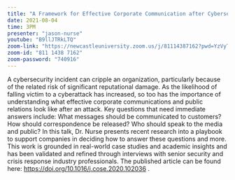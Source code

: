 ```yaml
---
title: "A Framework for Effective Corporate Communication after Cybersecurity Incidents"
date: 2021-08-04
time: 3PM
presenter: "jason-nurse"
youtube: "B9llJTRkLTQ"
zoom-link: "https://newcastleuniversity.zoom.us/j/81114387162?pwd=YzVyTjM1Qm9zSnk3aURxZDdKc1BkUT09"
zoom-id: "811 1438 7162"
zoom-password: "740916"
---
```


A cybersecurity incident can cripple an organization, particularly because of the related risk of significant reputational damage. As the likelihood of falling victim to a cyberattack has increased, so too has the importance of understanding what effective corporate communications and public relations look like after an attack. Key questions that need immediate answers include: What messages should be communicated to customers? How should correspondence be released? Who should speak to the media and public? In this talk, Dr. Nurse presents recent research into a playbook to support companies in deciding how to answer these questions and more. This work is grounded in real-world case studies and academic insights and has been validated and refined through interviews with senior security and crisis response industry professionals. The published article can be found here: https://doi.org/10.1016/j.cose.2020.102036 .
